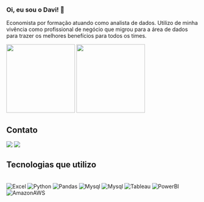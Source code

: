 ### Oi, eu sou o Davi! 👋
Economista por formação atuando como analista de dados. Utilizo de minha vivência como profissional de negócio que migrou para a área de dados para trazer os melhores benefícios para todos os times.

</div>
<div>
  <img height= "180cm" src="https://github-readme-stats.vercel.app/api?username=GaldinoDavi&show_icons=true&theme=radical")/>
  <img height= "180cm" src="https://github-readme-stats.vercel.app/api/top-langs/?username=GaldinoDavi&layout=compact&theme=radical")>
</div>

## Contato
<div>
  <a href="https://www.linkedin.com/in/galdino-davi/" target="_blank"><img src="https://img.shields.io/badge/LinkedIn-0077B5?style=for-the-badge&logo=linkedin&logoColor=white")]target=_blank"></a>
  <a href="mailto:davi.hg123@gmail.com" target="_blank"><img src="https://img.shields.io/badge/Gmail-D14836?style=for-the-badge&logo=gmail&logoColor=white")]target=_blank"></a>
  
## Tecnologias que utilizo

<div style"display: inline_block"><br/>
  <img align="center"alt="Excel" src="https://img.shields.io/badge/Microsoft_Excel-217346?style=for-the-badge&logo=microsoft-excel&logoColor=white"/>  
  <img align="center"alt="Python" src="https://img.shields.io/badge/Python-14354C?style=for-the-badge&logo=python&logoColor=white"/>
  <img align="center"alt="Pandas" src="https://img.shields.io/badge/Pandas-2C2D72?style=for-the-badge&logo=pandas&logoColor=white"/>
  <img align="center"alt="Mysql" src="https://img.shields.io/badge/MySQL-005C84?style=for-the-badge&logo=mysql&logoColor=white"/>
  <img align="center"alt="Mysql" src="https://img.shields.io/badge/Microsoft_SQL_Server-CC2927?style=for-the-badge&logo=microsoft-sql-server&logoColor=white"/>
  <img align="center"alt="Tableau" src="https://img.shields.io/badge/Tableau-E97627?style=for-the-badge&logo=Tableau&logoColor=white"/>
  <img align="center"alt="PowerBI" src="https://img.shields.io/badge/PowerBI-F2C811?style=for-the-badge&logo=Power%20BI&logoColor=white"/>
  <img align="center"alt="AmazonAWS" src="https://img.shields.io/badge/Amazon_AWS-FF9900?style=for-the-badge&logo=amazonaws&logoColor=white"/>
   
</div><br/>
